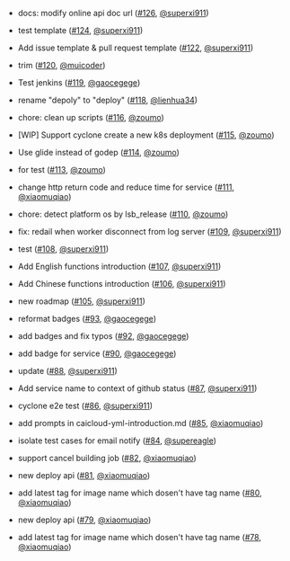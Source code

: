

* docs: modify online api doc url ([#126](https://github.com/caicloud/cyclone/pull/126), [@superxi911](https://github.com/superxi911))

* test template ([#124](https://github.com/caicloud/cyclone/pull/124), [@superxi911](https://github.com/superxi911))

* Add issue template &amp; pull request template ([#122](https://github.com/caicloud/cyclone/pull/122), [@superxi911](https://github.com/superxi911))

* trim ([#120](https://github.com/caicloud/cyclone/pull/120), [@muicoder](https://github.com/muicoder))

* Test jenkins ([#119](https://github.com/caicloud/cyclone/pull/119), [@gaocegege](https://github.com/gaocegege))

* rename &#34;depoly&#34; to &#34;deploy&#34; ([#118](https://github.com/caicloud/cyclone/pull/118), [@lienhua34](https://github.com/lienhua34))

* chore: clean up scripts ([#116](https://github.com/caicloud/cyclone/pull/116), [@zoumo](https://github.com/zoumo))

* [WIP] Support cyclone create a new k8s  deployment ([#115](https://github.com/caicloud/cyclone/pull/115), [@zoumo](https://github.com/zoumo))

* Use glide instead of godep ([#114](https://github.com/caicloud/cyclone/pull/114), [@zoumo](https://github.com/zoumo))

* for test ([#113](https://github.com/caicloud/cyclone/pull/113), [@zoumo](https://github.com/zoumo))

* change http return code and reduce time for service ([#111](https://github.com/caicloud/cyclone/pull/111), [@xiaomuqiao](https://github.com/xiaomuqiao))

* chore: detect platform os by lsb_release ([#110](https://github.com/caicloud/cyclone/pull/110), [@zoumo](https://github.com/zoumo))

* fix: redail when worker disconnect from log server ([#109](https://github.com/caicloud/cyclone/pull/109), [@superxi911](https://github.com/superxi911))

* test ([#108](https://github.com/caicloud/cyclone/pull/108), [@superxi911](https://github.com/superxi911))

* Add English functions introduction ([#107](https://github.com/caicloud/cyclone/pull/107), [@superxi911](https://github.com/superxi911))

* Add Chinese functions introduction ([#106](https://github.com/caicloud/cyclone/pull/106), [@superxi911](https://github.com/superxi911))

* new roadmap ([#105](https://github.com/caicloud/cyclone/pull/105), [@superxi911](https://github.com/superxi911))

* reformat badges ([#93](https://github.com/caicloud/cyclone/pull/93), [@gaocegege](https://github.com/gaocegege))

* add badges and fix typos ([#92](https://github.com/caicloud/cyclone/pull/92), [@gaocegege](https://github.com/gaocegege))

* add badge for service ([#90](https://github.com/caicloud/cyclone/pull/90), [@gaocegege](https://github.com/gaocegege))

* update ([#88](https://github.com/caicloud/cyclone/pull/88), [@superxi911](https://github.com/superxi911))

* Add service name to context of github status ([#87](https://github.com/caicloud/cyclone/pull/87), [@superxi911](https://github.com/superxi911))

* cyclone e2e test ([#86](https://github.com/caicloud/cyclone/pull/86), [@superxi911](https://github.com/superxi911))

* add prompts in caicloud-yml-introduction.md ([#85](https://github.com/caicloud/cyclone/pull/85), [@xiaomuqiao](https://github.com/xiaomuqiao))

* isolate test cases for email notify ([#84](https://github.com/caicloud/cyclone/pull/84), [@supereagle](https://github.com/supereagle))

* support cancel building job ([#82](https://github.com/caicloud/cyclone/pull/82), [@xiaomuqiao](https://github.com/xiaomuqiao))

* new deploy api ([#81](https://github.com/caicloud/cyclone/pull/81), [@xiaomuqiao](https://github.com/xiaomuqiao))

* add latest tag for image name which dosen&#39;t have tag name ([#80](https://github.com/caicloud/cyclone/pull/80), [@xiaomuqiao](https://github.com/xiaomuqiao))

* new deploy api  ([#79](https://github.com/caicloud/cyclone/pull/79), [@xiaomuqiao](https://github.com/xiaomuqiao))

* add latest tag for image name which dosen&#39;t have tag name ([#78](https://github.com/caicloud/cyclone/pull/78), [@xiaomuqiao](https://github.com/xiaomuqiao))

